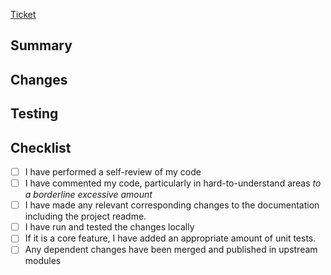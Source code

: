 [Ticket](<!-- link to ticket -->)
<!---
Link to the Trello ticket for this work. There should _usually_ be a 1:1 relationship between a ticket and a PR, but that won't always be the case, so you may link the same ticket to multiple PRs, or add additional ticket links to this PR. If there is no ticket, you should probably create one and use the "added after sprint planning" label,
--->

## Summary
<!---
1-2 sentences summarizing the changes included in this PR
--->

## Changes
<!---
List all non-trivial changes included in this PR. Bullet points are fine or the individual commits that make up this PR.
--->

## Testing
<!---
How did you test your changes? How might someone else test them?
--->

## Checklist

- [ ] I have performed a self-review of my code
- [ ] I have commented my code, particularly in hard-to-understand areas _to a borderline excessive amount_
- [ ] I have made any relevant corresponding changes to the documentation including the project readme.
- [ ] I have run and tested the changes locally
- [ ] If it is a core feature, I have added an appropriate amount of unit tests.
- [ ] Any dependent changes have been merged and published in upstream modules